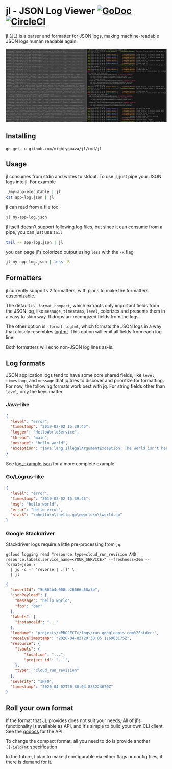 # jl - JSON Log Viewer [![GoDoc](https://godoc.org/github.com/narqo/go-badge?status.svg)](https://godoc.org/github.com/mightyguava/jl) [![CircleCI](https://circleci.com/gh/mightyguava/jl/tree/master.svg?style=svg)](https://circleci.com/gh/mightyguava/jl/tree/master)

jl (JL) is a parser and formatter for JSON logs, making machine-readable JSON logs human readable again.

![side-by-side-comparison](./examples/jl_side_by_side.jpg)

## Installing

```
go get -u github.com/mightyguava/jl/cmd/jl
```

## Usage

jl consumes from stdin and writes to stdout. To use jl, just pipe your JSON logs into jl. For example

```sh
./my-app-executable | jl
cat app-log.json | jl
```

jl can read from a file too

```sh
jl my-app-log.json
```

jl itself doesn't support following log files, but since it can consume from a pipe, you can just use `tail`
```sh
tail -F app-log.json | jl
```

you can page jl's colorized output using `less` with the `-R` flag

```sh
jl my-app-log.json | less -R
```

## Formatters

jl currently supports 2 formatters, with plans to make the formatters customizable.

The default is `-format compact`, which extracts only important fields from the JSON log, like `message`, `timestamp`, `level`, colorizes and presents them in a easy to skim way. It drops un-recongized fields from the logs.

The other option is `-format logfmt`, which formats the JSON logs in a way that closely resembles [logfmt](https://blog.codeship.com/logfmt-a-log-format-thats-easy-to-read-and-write/). This option will emit all fields from each log line.

Both formatters will echo non-JSON log lines as-is.

## Log formats

JSON application logs tend to have some core shared fields, like `level`, `timestamp`, and `message`
that jq tries to discover and prioritize for formatting. For now, the following formats work best
with jq. For string fields other than `level`, only the keys matter.

### Java-like
```json
{
  "level": "error",
  "timestamp": "2019-02-02 15:39:45",
  "logger": "HelloWorldService",
  "thread": "main",
  "message": "hello world",
  "exception": "java.lang.IllegalArgumentException: The world isn't here\n...stacktraces..."
}
```
See [log_example.json](./examples/log_example.json) for a more complete example.

### Go/Logrus-like
```json
{
  "level": "error",
  "timestamp": "2019-02-02 15:39:45",
  "msg": "hello world",
  "error": "hello error",
  "stack": "\nhello\n\thello.go\nworld\n\tworld.go"
}
```

### Google Stackdriver

Stackdriver logs require a little pre-processing from `jq`.

```shell script
gcloud logging read "resource.type=cloud_run_revision AND resource.labels.service_name=<YOUR_SERVICE>" --freshness=30m --format=json \
  | jq -c -r 'reverse | .[]' \
  | jl
```

```json
{
  "insertId": "5e864b4c000cc26666c50a3b",
  "jsonPayload": {
    "message": "hello world",
    "foo": "bar"
  },
  "labels": {
    "instanceId": "..."
  },
  "logName": "projects/<PROJECT>/logs/run.googleapis.com%2Fstderr",
  "receiveTimestamp": "2020-04-02T20:30:05.116903175Z",
  "resource": {
    "labels": {
        "location": "...",
        "project_id": "...",
    },
    "type": "cloud_run_revision"
  },
  "severity": "INFO",
  "timestamp": "2020-04-02T20:30:04.835224670Z"
}
```

## Roll your own format

If the format that JL provides does not suit your needs, All of jl's functionality is available as
API, and it's simple to build your own CLI client. See the [godocs](https://godoc.org/github.com/mightyguava/jl)
for the API.

To change the compact format, all you need to do is provide another
[`[]FieldFmt` specification](https://github.com/mightyguava/jl/blob/f46b94a89340cc314dcaf07622b94fe7dce8f60a/compact_printer.go#L27)

In the future, I plan to make jl configurable via either flags or config files, if there is demand
for it.
